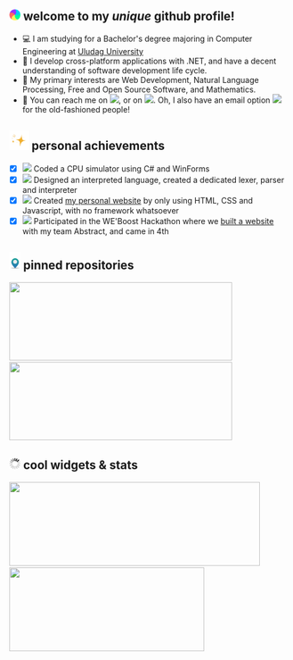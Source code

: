 ## <img src="https://raw.githubusercontent.com/fybalaban/fybalaban/master/welcome.gif" width="20px"> welcome to my _unique_ github profile!

 - 💻 I am studying for a Bachelor's degree majoring in Computer Engineering at [Uludag University](http://uludag.edu.tr/ "Website of my university")
 - 🥼 I develop cross-platform applications with .NET, and have a decent understanding of software development life cycle.
 - 📜 My primary interests are Web Development, Natural Language Processing, Free and Open Source Software, and Mathematics.
 - 🔎 You can reach me on [<img src="https://cdn.svgporn.com/logos/twitter.svg" width="20px">](https://twitter.com/feritdegil "My Twitter Profile"), or on [<img src="https://cdn.svgporn.com/logos/linkedin-icon.svg" width="20px">](https://www.linkedin.com/in/ferityigitbalaban/ "My LinkedIn Profile"). Oh, I also have an email option [<img src="https://cdn.svgporn.com/logos/google-gmail.svg" width="20px">](mailto:fyb@duck.com "Send me an email!") for the old-fashioned people!

## <img src="https://raw.githubusercontent.com/fybalaban/fybalaban/main/sparkles.gif" width="35px"> personal achievements

 - [x] <img src="https://img.icons8.com/fluency/48/000000/smartphone-cpu.png" width="20px"/> Coded a CPU simulator using C# and WinForms
 - [x] <img src="https://img.icons8.com/fluency/48/000000/source-code.png" width="20px"/> Designed an interpreted language, created a dedicated lexer, parser and interpreter
 - [x] <img src="https://img.icons8.com/fluency/48/000000/web-design.png" width="20px"/> Created [my personal website](https://balaban.software/ "My website") by only using HTML, CSS and Javascript, with no framework whatsoever
 - [x] <img src="https://img.icons8.com/fluency/48/000000/trophy.png" width="20px"/> Participated in the WE'Boost Hackathon where we [built a website](https://github.com/fybalaban/weboost2022 "Repository of hackathon submission") with my team Abstract, and came in 4th

## <img src="https://raw.githubusercontent.com/fybalaban/fybalaban/master/pinned.gif" width="20px"> pinned repositories
<span>
    <a href="https://github.com/fybalaban/sozluk"><img width="400px" height="140px" src="https://github-readme-stats.vercel.app/api/pin/?username=fybalaban&repo=sozluk&theme=slateorange&show_owner=true" /></a>
    <a href="https://github.com/fybalaban/weboost2022"><img width="400px" height="140px" src="https://github-readme-stats.vercel.app/api/pin/?username=fybalaban&repo=weboost2022&theme=slateorange&show_owner=true" /></a>
</span>

## <img src="https://raw.githubusercontent.com/fybalaban/fybalaban/master/stats.gif" width="20px"> cool widgets & stats 

<span>
    <img width="450px" height="150px" src="https://github-readme-stats.vercel.app/api?username=fybalaban&show_icons=true&line_height=24&hide=contribs&count_private=true&include_all_commits=true&theme=slateorange">
    <img width="350px" height="150px" src="https://github-readme-stats.vercel.app/api/top-langs/?username=fybalaban&layout=compact&theme=slateorange">
 </span>

